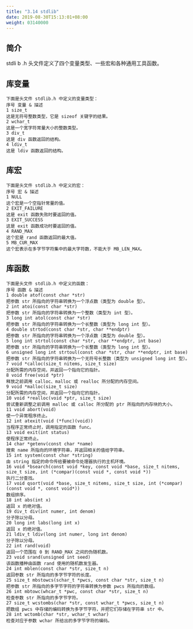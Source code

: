```yaml
---
title: "3.14 stdlib"
date: 2019-08-30T15:13:01+08:00
weight: 03140000
---
```

## 简介

stdli   b .h 头文件定义了四个变量类型、一些宏和各种通用工具函数。

## 库变量

    下面是头文件 stdlib.h 中定义的变量类型：
    序号 变量 & 描述
    1 size_t 
    这是无符号整数类型，它是 sizeof 关键字的结果。
    2 wchar_t 
    这是一个宽字符常量大小的整数类型。
    3 div_t 
    这是 div 函数返回的结构。
    4 ldiv_t 
    这是 ldiv 函数返回的结构。

## 库宏

    下面是头文件 stdlib.h 中定义的宏：
    序号 宏 & 描述
    1 NULL
    这个宏是一个空指针常量的值。
    2 EXIT_FAILURE
    这是 exit 函数失败时要返回的值。
    3 EXIT_SUCCESS
    这是 exit 函数成功时要返回的值。
    4 RAND_MAX 
    这个宏是 rand 函数返回的最大值。
    5 MB_CUR_MAX 
    这个宏表示在多字节字符集中的最大字符数，不能大于 MB_LEN_MAX。

## 库函数

    下面是头文件 stdlib.h 中定义的函数：
    序号 函数 & 描述
    1 double atof(const char *str)
    把参数 str 所指向的字符串转换为一个浮点数（类型为 double 型）。
    2 int atoi(const char *str)
    把参数 str 所指向的字符串转换为一个整数（类型为 int 型）。
    3 long int atol(const char *str)
    把参数 str 所指向的字符串转换为一个长整数（类型为 long int 型）。
    4 double strtod(const char *str, char **endptr)
    把参数 str 所指向的字符串转换为一个浮点数（类型为 double 型）。
    5 long int strtol(const char *str, char **endptr, int base)
    把参数 str 所指向的字符串转换为一个长整数（类型为 long int 型）。
    6 unsigned long int strtoul(const char *str, char **endptr, int base)
    把参数 str 所指向的字符串转换为一个无符号长整数（类型为 unsigned long int 型）。
    7 void *calloc(size_t nitems, size_t size)
    分配所需的内存空间，并返回一个指向它的指针。
    8 void free(void *ptr)
    释放之前调用 calloc、malloc 或 realloc 所分配的内存空间。
    9 void *malloc(size_t size)
    分配所需的内存空间，并返回一个指向它的指针。
    10 void *realloc(void *ptr, size_t size)
    尝试重新调整之前调用 malloc 或 calloc 所分配的 ptr 所指向的内存块的大小。
    11 void abort(void)
    使一个异常程序终止。
    12 int atexit(void (*func)(void))
    当程序正常终止时，调用指定的函数 func。
    13 void exit(int status)
    使程序正常终止。
    14 char *getenv(const char *name)
    搜索 name 所指向的环境字符串，并返回相关的值给字符串。
    15 int system(const char *string)
    由 string 指定的命令传给要被命令处理器执行的主机环境。
    16 void *bsearch(const void *key, const void *base, size_t nitems, size_t size, int (*compar)(const void *, const void *))
    执行二分查找。
    17 void qsort(void *base, size_t nitems, size_t size, int (*compar)(const void *, const void*))
    数组排序。
    18 int abs(int x)
    返回 x 的绝对值。
    19 div_t div(int numer, int denom)
    分子除以分母。
    20 long int labs(long int x)
    返回 x 的绝对值。
    21 ldiv_t ldiv(long int numer, long int denom)
    分子除以分母。
    22 int rand(void)
    返回一个范围在 0 到 RAND_MAX 之间的伪随机数。
    23 void srand(unsigned int seed)
    该函数播种由函数 rand 使用的随机数发生器。
    24 int mblen(const char *str, size_t n)
    返回参数 str 所指向的多字节字符的长度。
    25 size_t mbstowcs(schar_t *pwcs, const char *str, size_t n)
    把参数 str 所指向的多字节字符的字符串转换为参数 pwcs 所指向的数组。
    26 int mbtowc(whcar_t *pwc, const char *str, size_t n)
    检查参数 str 所指向的多字节字符。
    27 size_t wcstombs(char *str, const wchar_t *pwcs, size_t n)
    把数组 pwcs 中存储的编码转换为多字节字符，并把它们存储在字符串 str 中。
    28 int wctomb(char *str, wchar_t wchar)
    检查对应于参数 wchar 所给出的多字节字符的编码。
